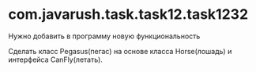 # com.javarush.task.task12.task1232
Нужно добавить в программу новую функциональность

Сделать класс Pegasus(пегас) на основе класса Horse(лошадь) и интерфейса CanFly(летать).
